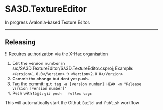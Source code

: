 # SA3D.TextureEditor
In progress Avalonia-based Texture Editor.

---

## Releasing
!! Requires authorization via the X-Hax organisation

1. Edit the version number in src/SA3D.TextureEditor/SA3D.TextureEditor.csproj; Example: `<Version>1.0.0</Version>` -> `<Version>2.0.0</Version>`
2. Commit the change but dont yet push.
3. Tag the commit: `git tag -a [version number] HEAD -m "Release version [version number]"`
4. Push with tags: `git push --follow-tags`

This will automatically start the Github `Build and Publish` workflow
